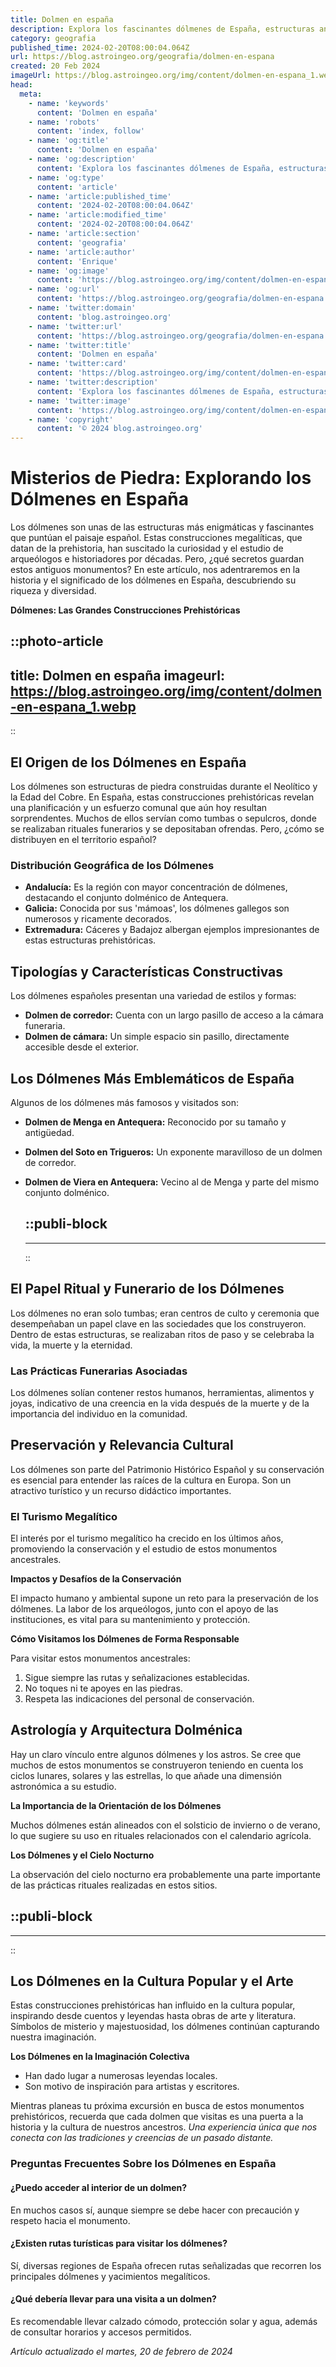 ```yaml
---
title: Dolmen en españa
description: Explora los fascinantes dólmenes de España, estructuras ancestrales llenas de historia y misterio. Sumérgete en el pasado prehistórico.
category: geografia
published_time: 2024-02-20T08:00:04.064Z
url: https://blog.astroingeo.org/geografia/dolmen-en-espana
created: 20 Feb 2024
imageUrl: https://blog.astroingeo.org/img/content/dolmen-en-espana_1.webp
head:
  meta:
    - name: 'keywords'
      content: 'Dolmen en españa'
    - name: 'robots'
      content: 'index, follow'
    - name: 'og:title'
      content: 'Dolmen en españa'
    - name: 'og:description'
      content: 'Explora los fascinantes dólmenes de España, estructuras ancestrales llenas de historia y misterio. Sumérgete en el pasado prehistórico.'
    - name: 'og:type'
      content: 'article'
    - name: 'article:published_time'
      content: '2024-02-20T08:00:04.064Z'
    - name: 'article:modified_time'
      content: '2024-02-20T08:00:04.064Z'
    - name: 'article:section'
      content: 'geografia'
    - name: 'article:author'
      content: 'Enrique'
    - name: 'og:image'
      content: 'https://blog.astroingeo.org/img/content/dolmen-en-espana_1.webp'
    - name: 'og:url'
      content: 'https://blog.astroingeo.org/geografia/dolmen-en-espana'
    - name: 'twitter:domain'
      content: 'blog.astroingeo.org'
    - name: 'twitter:url'
      content: 'https://blog.astroingeo.org/geografia/dolmen-en-espana'
    - name: 'twitter:title'
      content: 'Dolmen en españa'
    - name: 'twitter:card'
      content: 'https://blog.astroingeo.org/img/content/dolmen-en-espana_1.webp'
    - name: 'twitter:description'
      content: 'Explora los fascinantes dólmenes de España, estructuras ancestrales llenas de historia y misterio. Sumérgete en el pasado prehistórico.'
    - name: 'twitter:image'
      content: 'https://blog.astroingeo.org/img/content/dolmen-en-espana_1.webp'
    - name: 'copyright'
      content: '© 2024 blog.astroingeo.org'
---
```

# Misterios de Piedra: Explorando los Dólmenes en España

Los dólmenes son unas de las estructuras más enigmáticas y fascinantes que puntúan el paisaje español. Estas construcciones megalíticas, que datan de la prehistoria, han suscitado la curiosidad y el estudio de arqueólogos e historiadores por décadas. Pero, ¿qué secretos guardan estos antiguos monumentos? En este artículo, nos adentraremos en la historia y el significado de los dólmenes en España, descubriendo su riqueza y diversidad.

**Dólmenes: Las Grandes Construcciones Prehistóricas**

::photo-article
---
title: Dolmen en españa
imageurl: https://blog.astroingeo.org/img/content/dolmen-en-espana_1.webp
---
::


## El Origen de los Dólmenes en España

Los dólmenes son estructuras de piedra construidas durante el Neolítico y la Edad del Cobre. En España, estas construcciones prehistóricas revelan una planificación y un esfuerzo comunal que aún hoy resultan sorprendentes. Muchos de ellos servían como tumbas o sepulcros, donde se realizaban rituales funerarios y se depositaban ofrendas. Pero, ¿cómo se distribuyen en el territorio español?

### Distribución Geográfica de los Dólmenes

- **Andalucía:** Es la región con mayor concentración de dólmenes, destacando el conjunto dolménico de Antequera.
- **Galicia:** Conocida por sus 'mámoas', los dólmenes gallegos son numerosos y ricamente decorados.
- **Extremadura:** Cáceres y Badajoz albergan ejemplos impresionantes de estas estructuras prehistóricas.

## Tipologías y Características Constructivas

Los dólmenes españoles presentan una variedad de estilos y formas:

- **Dolmen de corredor:** Cuenta con un largo pasillo de acceso a la cámara funeraria.
- **Dolmen de cámara:** Un simple espacio sin pasillo, directamente accesible desde el exterior.

## Los Dólmenes Más Emblemáticos de España

Algunos de los dólmenes más famosos y visitados son:

- **Dolmen de Menga en Antequera:** Reconocido por su tamaño y antigüedad.
- **Dolmen del Soto en Trigueros:** Un exponente maravilloso de un dolmen de corredor.
- **Dolmen de Viera en Antequera:** Vecino al de Menga y parte del mismo conjunto dolménico.


  ::publi-block
  ---
  ---
  ::
  
  
## El Papel Ritual y Funerario de los Dólmenes

Los dólmenes no eran solo tumbas; eran centros de culto y ceremonia que desempeñaban un papel clave en las sociedades que los construyeron. Dentro de estas estructuras, se realizaban ritos de paso y se celebraba la vida, la muerte y la eternidad.

### Las Prácticas Funerarias Asociadas

Los dólmenes solían contener restos humanos, herramientas, alimentos y joyas, indicativo de una creencia en la vida después de la muerte y de la importancia del individuo en la comunidad.

## Preservación y Relevancia Cultural

Los dólmenes son parte del Patrimonio Histórico Español y su conservación es esencial para entender las raíces de la cultura en Europa. Son un atractivo turístico y un recurso didáctico importantes.

### El Turismo Megalítico

El interés por el turismo megalítico ha crecido en los últimos años, promoviendo la conservación y el estudio de estos monumentos ancestrales.

**Impactos y Desafíos de la Conservación**

El impacto humano y ambiental supone un reto para la preservación de los dólmenes. La labor de los arqueólogos, junto con el apoyo de las instituciones, es vital para su mantenimiento y protección.

**Cómo Visitamos los Dólmenes de Forma Responsable**

Para visitar estos monumentos ancestrales:

1. Sigue siempre las rutas y señalizaciones establecidas.
2. No toques ni te apoyes en las piedras.
3. Respeta las indicaciones del personal de conservación.

## Astrología y Arquitectura Dolménica

Hay un claro vínculo entre algunos dólmenes y los astros. Se cree que muchos de estos monumentos se construyeron teniendo en cuenta los ciclos lunares, solares y las estrellas, lo que añade una dimensión astronómica a su estudio.

**La Importancia de la Orientación de los Dólmenes**

Muchos dólmenes están alineados con el solsticio de invierno o de verano, lo que sugiere su uso en rituales relacionados con el calendario agrícola.

**Los Dólmenes y el Cielo Nocturno**

La observación del cielo nocturno era probablemente una parte importante de las prácticas rituales realizadas en estos sitios.


  ::publi-block
  ---
  ---
  ::
  
  
## Los Dólmenes en la Cultura Popular y el Arte

Estas construcciones prehistóricas han influido en la cultura popular, inspirando desde cuentos y leyendas hasta obras de arte y literatura. Símbolos de misterio y majestuosidad, los dólmenes continúan capturando nuestra imaginación.

**Los Dólmenes en la Imaginación Colectiva**

- Han dado lugar a numerosas leyendas locales.
- Son motivo de inspiración para artistas y escritores.

Mientras planeas tu próxima excursión en busca de estos monumentos prehistóricos, recuerda que cada dolmen que visitas es una puerta a la historia y la cultura de nuestros ancestros. *Una experiencia única que nos conecta con las tradiciones y creencias de un pasado distante.*

### Preguntas Frecuentes Sobre los Dólmenes en España

#### ¿Puedo acceder al interior de un dolmen?

En muchos casos sí, aunque siempre se debe hacer con precaución y respeto hacia el monumento.

#### ¿Existen rutas turísticas para visitar los dólmenes?

Sí, diversas regiones de España ofrecen rutas señalizadas que recorren los principales dólmenes y yacimientos megalíticos.

#### ¿Qué debería llevar para una visita a un dolmen?

Es recomendable llevar calzado cómodo, protección solar y agua, además de consultar horarios y accesos permitidos.

_Artículo actualizado el martes, 20 de febrero de 2024_